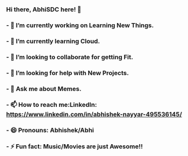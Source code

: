 ### Hi there, AbhiSDC here! 👋
### - 🔭 I’m currently working on Learning New Things.
### - 🌱 I’m currently learning Cloud.
### - 👯 I’m looking to collaborate for getting Fit.
### - 🤔 I’m looking for help with New Projects.
### - 💬 Ask me about Memes.
### - 📫 How to reach me:LinkedIn: https://www.linkedin.com/in/abhishek-nayyar-495536145/
### - 😄 Pronouns: Abhishek/Abhi
### - ⚡ Fun fact: Music/Movies are just Awesome!!
<!--
**AbhiSDC/AbhiSDC** is a ✨ _special_ ✨ repository because its `README.md` (this file) appears on your GitHub profile.

Here are some ideas to get you started:


-->
